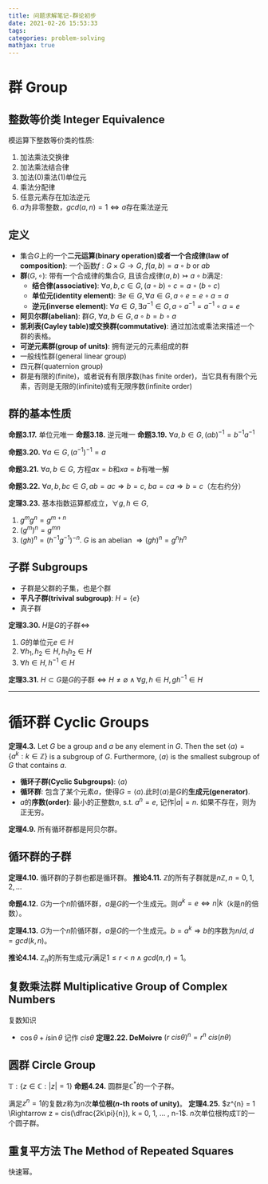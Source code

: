 ```yaml
---
title: 问题求解笔记-群论初步
date: 2021-02-26 15:53:33
tags:
categories: problem-solving
mathjax: true
---
```


# 群 Group

## 整数等价类 Integer Equivalence
模运算下整数等价类的性质:
1. 加法乘法交换律
2. 加法乘法结合律
3. 加法(0)乘法(1)单位元
4. 乘法分配律
5. 任意元素存在加法逆元
6. $a$为非零整数，$gcd(a,n) = 1 \Leftrightarrow a$存在乘法逆元

<!--more -->

## 定义

- 集合$G$上的一个**二元运算(binary operation)**或者一个**合成律(law of composition)**: 一个函数$f : G \times G \rightarrow G$, $f(a,b) = a \circ b$ or $ab$
- **群**$(G, \circ)$: 带有一个合成律的集合$G$, 且该合成律$(a, b) \rightarrowtail a \circ b$满足:
  + **结合律(associative)**: $\forall a, b, c \in G, (a \circ b) \circ c = a \circ (b \circ c)$
  + **单位元(identity element)**: $\exists e \in G, \forall a \in G, a \circ e = e \circ a = a$
  + **逆元(inverse element)**: $\forall a \in G, \exists a^{-1}\in G, a \circ a^{-1} = a^{-1}\circ a = e$
- **阿贝尔群(abelian)**: 群$G$, $\forall  a, b \in G, a\circ b = b \circ a$
- **凯利表(Cayley table)**或**交换群(commutative)**: 通过加法或乘法来描述一个群的表格。
- **可逆元素群(group of units)**: 拥有逆元的元素组成的群
- 一般线性群(general linear group)
- 四元群(quaternion group)
- 群是有限的(finite)，或者说有有限序数(has finite order)，当它具有有限个元素，否则是无限的(infinite)或有无限序数(infinite order)

## 群的基本性质
**命题3.17.** 单位元唯一
**命题3.18.** 逆元唯一
**命题3.19.** $\forall a, b \in G, (ab)^{-1} = b^{-1}a^{-1}$

**命题3.20.** $\forall a \in G, (a^{-1})^{-1} = a$

**命题3.21.** $\forall a, b \in G,$ 方程$ax=b$和$xa=b$有唯一解

**命题3.22.** $\forall a, b,bc \in G, ab=ac \Rightarrow b=c$, $ba=ca  \Rightarrow b= c$（左右约分）

**定理3.23.** 基本指数运算都成立，$\forall g, h \in G$,
1. $g^{m}g^{n} = g ^{m+n}$
2. $(g^{m})^{n} = g^{mn}$
3. $(gh)^{n} = (h^{-1}g^{-1})^{-n}$. $G$ is an abelian $\Rightarrow (gh)^{n} = g^{n}h^{n}$

## 子群 Subgroups
- 子群是父群的子集，也是个群
- **平凡子群(trivival subgroup)**: $H = \{ e \}$
- 真子群

**定理3.30.** $H$是$G$的子群$\Leftrightarrow$
1. $G$的单位元$e \in H$
2. $\forall h_{1}, h_{2} \in H, h_{1}h_{2} \in H$
3. $\forall h \in H,  h^{-1} \in H$

**定理3.31.** $H \subset G$是$G$的子群$\Leftrightarrow H \neq \emptyset \wedge \forall g,h\in H, gh^{-1} \in H$

---
# 循环群 Cyclic Groups

**定理4.3.**  Let $G$ be a group and $a$ be any element in $G$. Then the set $\langle a\rangle =\{a^{k}:k\in\mathbb{Z}\}$ is a subgroup of $G$. Furthermore, $⟨a⟩$ is the smallest subgroup of $G$ that contains $a$.

- **循环子群(Cyclic Subgroups)**: $\langle a \rangle$
- **循环群**: 包含了某个元素$a$，使得$G=⟨a⟩$.此时$⟨a⟩$是$G$的**生成元(generator)**.
- $a$的**序数(order)**: 最小的正整数$n$, s.t. $a^{n} = e$, 记作$|a| = n$. 如果不存在，则为正无穷。

**定理4.9.** 所有循环群都是阿贝尔群。

## 循环群的子群
**定理4.10.** 循环群的子群也都是循环群。
**推论4.11.** $\mathbb{Z}$的所有子群就是$n\mathbb{Z}, n = 0,1,2,...$

**命题4.12.** $G$为一个$n$阶循环群，$a$是$G$的一个生成元。则$a^{k} = e \Leftrightarrow n | k$（$k$是$n$的倍数）。

**定理4.13.** $G$为一个$n$阶循环群，$a$是$G$的一个生成元。$b = a^{k} \Rightarrow b$的序数为$n / d, d = gcd(k,n)$。

**推论4.14.** $\mathbb{Z}_{n}$的所有生成元$r$满足$1 \leq r < n \wedge gcd(n,r) = 1$。

## 复数乘法群  Multiplicative Group of Complex Numbers
复数知识
- $\cos \theta + i \sin \theta$ 记作 $cis\theta$
**定理2.22. DeMoivre** $(r~cis\theta)^{n} = r^{n}~cis(n\theta)$

## 圆群 Circle Group
$\mathbb{T}: \{ z \in \mathbb{C}: |z| = 1 \}$
**命题4.24.** 圆群是$\mathbb{C}^{*}$的一个子群。

满足$z^{n} = 1$的复数$z$称为$n$次**单位根($n$-th roots of unity)**。
**定理4.25.** $z^{n} = 1 \Rightarrow z = cis(\dfrac{2k\pi}{n}), k = 0, 1, ... , n-1$. $n$次单位根构成$\mathbb{T}$的一个圆子群。

## 重复平方法 The Method of Repeated Squares
快速幂。
